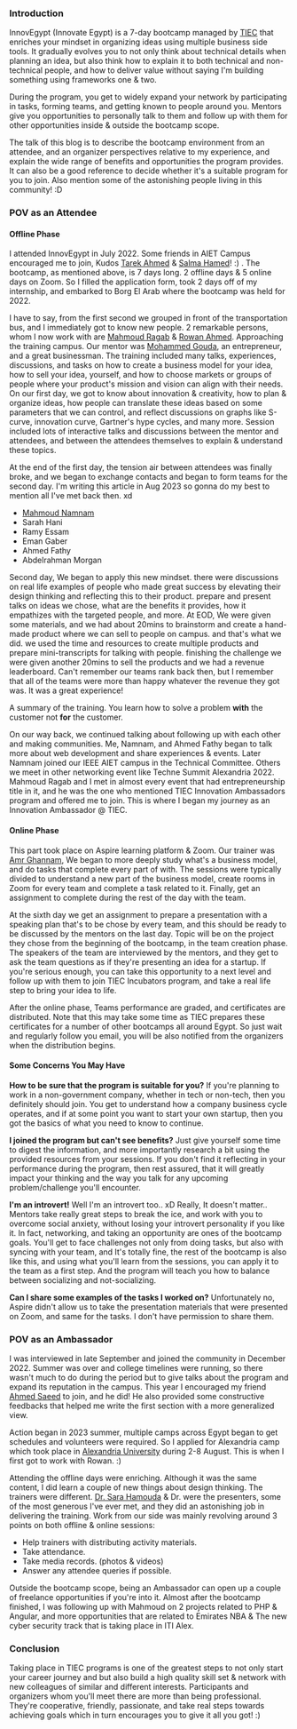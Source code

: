 ### Introduction

InnovEgypt (Innovate Egypt) is a 7-day bootcamp managed by [TIEC](https://tiec.gov.eg/) that enriches your mindset in organizing ideas using multiple business side tools. It gradually evolves you to not only think about technical details when planning an idea, but also think how to explain it to both technical and non-technical people, and how to deliver value without saying I'm building something using frameworks one & two.

During the program, you get to widely expand your network by participating in tasks, forming teams, and getting known to people around you. Mentors give you opportunities to personally talk to them and follow up with them for other opportunities inside & outside the bootcamp scope.

The talk of this blog is to describe the bootcamp environment from an attendee, and an organizer perspectives relative to my experience, and explain the wide range of benefits and opportunities the program provides. It can also be a good reference to decide whether it's a suitable program for you to join. Also mention some of the astonishing people living in this community! :D
### POV as an Attendee
#### Offline Phase
I attended InnovEgypt in July 2022. Some friends in AIET Campus encouraged me to join, Kudos [Tarek Ahmed](https://www.linkedin.com/in/tarek-ahmed-faried) & [Salma Hamed](https://www.facebook.com/salmahamed.bakr.1)! :) . The bootcamp, as mentioned above, is 7 days long. 2 offline days & 5 online days on Zoom. So I filled the application form, took 2 days off of my internship, and embarked to Borg El Arab where the bootcamp was held for 2022.

I have to say, from the first second we grouped in front of the transportation bus, and I immediately got to know new people. 2 remarkable persons, whom I now work with are [Mahmoud Ragab](https://www.linkedin.com/in/mahmoudragabelsayed/) & [Rowan Ahmed](https://www.linkedin.com/in/rowan-ahmed-0741a2171). Approaching the training campus. Our mentor was [Mohammed Gouda](https://www.linkedin.com/in/mohamed-gouda-mba-2b0b6b56), an entrepreneur, and a great businessman. The training included many talks, experiences, discussions, and tasks on how to create a business model for your idea, how to sell your idea, yourself, and how to choose markets or groups of people where your product's mission and vision can align with their needs. On our first day, we got to know about innovation & creativity, how to plan & organize ideas, how people can translate these ideas based on some parameters that we can control, and reflect discussions on graphs like S-curve, innovation curve, Gartner's hype cycles, and many more. Session included lots of interactive talks and discussions between the mentor and attendees, and between the attendees themselves to explain & understand these topics.

At the end of the first day, the tension air between attendees was finally broke, and we began to exchange contacts and began to form teams for the second day. I'm writing this article in Aug 2023 so gonna do my best to mention all I've met back then. xd
* [Mahmoud Namnam](https://www.linkedin.com/in/mahmoud-hamed-10666b22a)
* Sarah Hani
* Ramy Essam
* Eman Gaber
* Ahmed Fathy
* Abdelrahman Morgan

Second day, We began to apply this new mindset. there were discussions on real life examples of people who made great success by elevating their design thinking and reflecting this to their product. prepare and present talks on ideas we chose, what are the benefits it provides, how it empathizes with the targeted people, and more. At EOD, We were given some materials, and we had about 20mins to brainstorm and create a hand-made product where we can sell to people on campus. and that's what we did. we used the time and resources to create multiple products and prepare mini-transcripts for talking with people. finishing the challenge we were given another 20mins to sell the products and we had a revenue leaderboard. Can't remember our teams rank back then, but I remember that all of the teams were more than happy whatever the revenue they got was. It was a great experience!

A summary of the training. You learn how to solve a problem **with** the customer not **for** the customer.

On our way back, we continued talking about following up with each other and making communities. Me, Namnam, and Ahmed Fathy began to talk more about web development and share experiences & events. Later Namnam joined our IEEE AIET campus in the Technical Committee. Others we meet in other networking event like Techne Summit Alexandria 2022. Mahmoud Ragab and I met in almost every event that had entrepreneurship title in it, and he was the one who mentioned TIEC Innovation Ambassadors program and offered me to join. This is where I began my journey as an Innovation Ambassador @ TIEC.
#### Online Phase
This part took place on Aspire learning platform & Zoom. Our trainer was [Amr Ghannam](https://www.linkedin.com/in/tramrghannam), We began to more deeply study what's a business model, and do tasks that complete every part of with. The sessions were typically divided to understand a new part of the business model, create rooms in Zoom for every team and complete a task related to it. Finally, get an assignment to complete during the rest of the day with the team.

At the sixth day we get an assignment to prepare a presentation with a speaking plan that's to be chose by every team, and this should be ready to be discussed by the mentors on the last day. Topic will be on the project they chose from the beginning of the bootcamp, in the team creation phase. The speakers of the team are interviewed by the mentors, and they get to ask the team questions as if they're presenting an idea for a startup. If you're serious enough, you can take this opportunity to a next level and follow up with them to join TIEC Incubators program, and take a real life step to bring your idea to life.

After the online phase, Teams performance are graded, and certificates are distributed. Note that this may take some time as TIEC prepares these certificates for a number of other bootcamps all around Egypt. So just wait and regularly follow you email, you will be also notified from the organizers when the distribution begins.
#### Some Concerns You May Have
**How to be sure that the program is suitable for you?**
If you're planning to work in a non-government company, whether in tech or non-tech, then you definitely should join. You get to understand how a company business cycle operates, and if at some point you want to start your own startup, then you got the basics of what you need to know to continue.

**I joined the program but can't see benefits?**
Just give yourself some time to digest the information, and more importantly research a bit using the provided resources from your sessions. If you don't find it reflecting in your performance during the program, then rest assured, that it will greatly impact your thinking and the way you talk for any upcoming problem/challenge you'll encounter.

**I'm an introvert!**
Well I'm an introvert too.. xD
Really, It doesn't matter.. Mentors take really great steps to break the ice, and work with you to overcome social anxiety, without losing your introvert personality if you like it. In fact, networking, and taking an opportunity are ones of the bootcamp goals. You'll get to face challenges not only from doing tasks, but also with syncing with your team, and It's totally fine, the rest of the bootcamp is also like this, and using what you'll learn from the sessions, you can apply it to the team as a first step. And the program will teach you how to balance between socializing and not-socializing.

**Can I share some examples of the tasks I worked on?**
Unfortunately no, Aspire didn't allow us to take the presentation materials that were presented on Zoom, and same for the tasks. I don't have permission to share them.
### POV as an Ambassador
I was interviewed in late September and joined the community in December 2022. Summer was over and college timelines were running, so there wasn't much to do during the period but to give talks about the program and expand its reputation in the campus. This year I encouraged my friend [Ahmed Saeed](https://www.linkedin.com/in/ahmed-saeed-3635b6217/) to join, and he did! He also provided some constructive feedbacks that helped me write the first section with a more generalized view.

Action began in 2023 summer, multiple camps across Egypt began to get schedules and volunteers were required. So I applied for Alexandria camp which took place in [Alexandria University](https://goo.gl/maps/UG8XMDHWKLxiwLu88) during 2-8 August. This is when I first got to work with Rowan. :)

Attending the offline days were enriching. Although it was the same content, I did learn a couple of new things about design thinking. The trainers were different. [Dr. Sara Hamouda](https://www.linkedin.com/in/sara-hamouda-095a5a221) & Dr. were the presenters, some of the most generous I've ever met, and they did an astonishing job in delivering the training. Work from our side was mainly revolving around 3 points on both offline & online sessions:
* Help trainers with distributing activity materials.
* Take attendance.
* Take media records. (photos & videos)
* Answer any attendee queries if possible.

Outside the bootcamp scope, being an Ambassador can open up a couple of freelance opportunities if you're into it. Almost after the bootcamp finished, I was following up with Mahmoud on 2 projects related to PHP & Angular, and more opportunities that are related to Emirates NBA & The new cyber security track that is taking place in ITI Alex.
### Conclusion
Taking place in TIEC programs is one of the greatest steps to not only start your career journey and but also build a high quality skill set & network with new colleagues of similar and different interests. Participants and organizers whom you'll meet there are more than being professional. They're cooperative, friendly, passionate, and take real steps towards achieving goals which in turn encourages you to give it all you got! :)